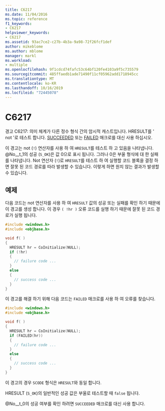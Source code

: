 ```yaml
---
title: C6217
ms.date: 11/04/2016
ms.topic: reference
f1_keywords:
- C6217
helpviewer_keywords:
- C6217
ms.assetid: 93ac7ce2-c27b-4b3a-9a98-72f26fcf1def
author: mikeblome
ms.author: mblome
manager: markl
ms.workload:
- multiple
ms.openlocfilehash: 9f1cdcd74fafc53c64bf120fe4103a9f5c735579
ms.sourcegitcommit: 485ffaedb1ade71490f11cf05962add1718945cc
ms.translationtype: MT
ms.contentlocale: ko-KR
ms.lasthandoff: 10/16/2019
ms.locfileid: "72445078"
---
```

# <a name="c6217"></a>C6217

경고 C6217: 의미 체계가 다른 정수 형식 간의 암시적 캐스트입니다. HRESULT를 ' not '로 테스트 합니다. [SUCCEEDED](/windows/desktop/api/winerror/nf-winerror-succeeded) 또는 [FAILED](/windows/desktop/api/winerror/nf-winerror-failed) 매크로를 대신 사용 하십시오.

이 경고는 not (`!`) 연산자를 사용 하 여 `HRESULT`를 테스트 하 고 있음을 나타냅니다. @No__t_1의 성공 (`S_OK`)은 값 0으로 표시 됩니다. 그러나 0은 부울 형식에 대 한 실패를 나타냅니다. Not 연산자 (`!`)로 `HRESULT`를 테스트 하 여 실행할 코드 블록을 결정 하면 잘못 된 코드 경로를 따라 발생할 수 있습니다. 이렇게 하면 원치 않는 결과가 발생할 수 있습니다.

## <a name="example"></a>예제

다음 코드는 not 연산자를 사용 하 여 `HRESULT` 값의 성공 또는 실패를 확인 하기 때문에이 경고를 생성 합니다. 이 경우 `( !hr )` 오류 코드를 실행 하기 때문에 잘못 된 코드 경로가 실행 됩니다.

```cpp
#include <windows.h>
#include <objbase.h>

void f( )
{
  HRESULT hr = CoInitialize(NULL);
  if (!hr)
  {
    // failure code ...
  }
  else
  {
    // success code ...
  }
}
```

이 경고를 해결 하기 위해 다음 코드는 `FAILED` 매크로를 사용 하 여 오류를 찾습니다.

```cpp
#include <windows.h>
#include <objbase.h>

void f( )
{
  HRESULT hr = CoInitialize(NULL);
  if (FAILED(hr))
  {
    // failure code ...
  }
  else
  {
    // success code ...
  }
}
```

이 경고의 경우 `SCODE` 형식은 `HRESULT`와 동일 합니다.

HRESULT (`S_OK`)의 일반적인 성공 값은 부울로 테스트할 때 `false` 됩니다.

@No__t_0의 성공 여부를 확인 하려면 `SUCCEEDED` 매크로를 대신 사용 합니다.
